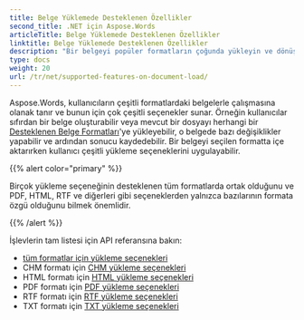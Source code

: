```yaml
---
title: Belge Yüklemede Desteklenen Özellikler
second_title: .NET için Aspose.Words
articleTitle: Belge Yüklemede Desteklenen Özellikler
linktitle: Belge Yüklemede Desteklenen Özellikler
description: "Bir belgeyi popüler formatların çoğunda yükleyin ve dönüştürün ve C# kullanarak birçok Microsoft Word özelliğini destekler."
type: docs
weight: 20
url: /tr/net/supported-features-on-document-load/
---
```


Aspose.Words, kullanıcıların çeşitli formatlardaki belgelerle çalışmasına olanak tanır ve bunun için çok çeşitli seçenekler sunar. Örneğin kullanıcılar sıfırdan bir belge oluşturabilir veya mevcut bir dosyayı herhangi bir [Desteklenen Belge Formatları](/words/tr/net/supported-document-formats/)'ye yükleyebilir, o belgede bazı değişiklikler yapabilir ve ardından sonucu kaydedebilir. Bir belgeyi seçilen formatta içe aktarırken kullanıcı çeşitli yükleme seçeneklerini uygulayabilir.

{{% alert color="primary" %}}

Birçok yükleme seçeneğinin desteklenen tüm formatlarda ortak olduğunu ve PDF, HTML, RTF ve diğerleri gibi seçeneklerden yalnızca bazılarının formata özgü olduğunu bilmek önemlidir.

{{% /alert %}}

İşlevlerin tam listesi için API referansına bakın:

- [tüm formatlar için yükleme seçenekleri](https://reference.aspose.com/words/tr/net/aspose.words.loading/loadoptions/)
- CHM formatı için [CHM yükleme seçenekleri](https://reference.aspose.com/words/tr/net/aspose.words.loading/chmloadoptions/)
- HTML formatı için [HTML yükleme seçenekleri](https://reference.aspose.com/words/tr/net/aspose.words.loading/htmlloadoptions/)
- PDF formatı için [PDF yükleme seçenekleri](https://reference.aspose.com/words/tr/net/aspose.words.loading/pdfloadoptions/)
- RTF formatı için [RTF yükleme seçenekleri](https://reference.aspose.com/words/tr/net/aspose.words.loading/rtfloadoptions/)
- TXT formatı için [TXT yükleme seçenekleri](https://reference.aspose.com/words/tr/net/aspose.words.loading/txtloadoptions/)